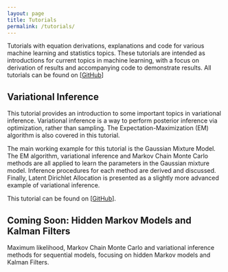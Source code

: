 ```yaml
---
layout: page
title: Tutorials
permalink: /tutorials/
---
```


Tutorials with equation derivations, explanations and code for various machine learning and statistics topics.  These tutorials are intended as introductions for current topics in machine learning, with a focus on derivation of results and accompanying code to demonstrate results. All tutorials can be found on [[GitHub](https://github.com/aky4wn/Tutorials)]



## Variational Inference

This tutorial provides an introduction to some important topics in variational inference.  Variational inference is a way to perform posterior inference via optimization, rather than sampling.  The Expectation-Maximization (EM) algorithm is also covered in this tutorial.

The main working example for this tutorial is the Gaussian Mixture Model.  The EM algorithm, variational inference and Markov Chain Monte Carlo methods are all applied to learn the parameters in the Gaussian mixture model.  Inference procedures for each method are derived and discussed. Finally, Latent Dirichlet Allocation is presented as a slightly more advanced example of variational inference.

This tutorial can be found on [[GitHub](https://github.com/aky4wn/Tutorials/tree/master/Variational_Inference)].


## Coming Soon: Hidden Markov Models and Kalman Filters 

Maximum likelihood, Markov Chain Monte Carlo and variational inference methods for sequential models, focusing on hidden Markov models and Kalman Filters.
